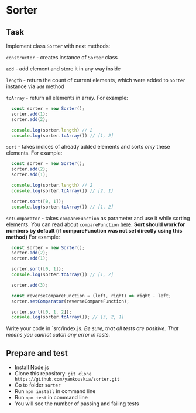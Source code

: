# Sorter

## Task

Implement class `Sorter` with next methods:


`constructor` - creates instance of `Sorter` class

`add` - add element and store it in any way inside

`length` - return the count of current elements, which were added to `Sorter` instance via `add` method

<!--  возвращает все элементы в массиве. Например: -->
`toArray` - return all elements in array. For example:
```js
  const sorter = new Sorter();
  sorter.add(1);
  sorter.add(2);

  console.log(sorter.length) // 2
  console.log(sorter.toArray()) // [1, 2]
```

`sort` - takes indices of already added elements and sorts *only* these elements. For example:
```js
  const sorter = new Sorter();
  sorter.add(2);
  sorter.add(1);

  console.log(sorter.length) // 2
  console.log(sorter.toArray()) // [2, 1]

  sorter.sort([0, 1]);
  console.log(sorter.toArray()) // [1, 2]
```

`setComparator` - takes `compareFunction` as parameter and use it while sorting elements. You can read about `compareFunction` [here](https://developer.mozilla.org/ru/docs/Web/JavaScript/Reference/Global_Objects/Array/sort). **Sort should work for numbers by default (if compareFunction was not set directly using this method)** For example:
```js
  const sorter = new Sorter();
  sorter.add(2);
  sorter.add(1);

  sorter.sort([0, 1]);
  console.log(sorter.toArray()) // [1, 2]

  sorter.add(3);

  const reverseCompareFunction = (left, right) => right - left;
  sorter.setComparator(reverseCompareFunction);

  sorter.sort([0, 1, 2]);
  console.log(sorter.toArray()); // [3, 2, 1]
```

Write your code in `src/index.js.
*Be sure, that all tests are positive. That means you cannot catch any error in tests.*


## Prepare and test

- Install [Node.js](https://nodejs.org/en/)
- Clone this repository: `git clone https://github.com/yankouskia/sorter.git`
- Go to folder `sorter`
- Run `npm install` in command line
- Run `npm test` in command line
- You will see the number of passing and failing tests
